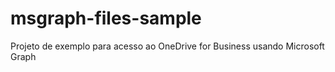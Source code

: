 # msgraph-files-sample
Projeto de exemplo para acesso ao OneDrive for Business usando Microsoft Graph
